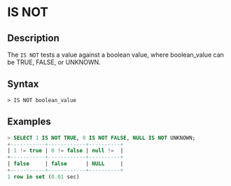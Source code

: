 # **IS NOT**

## **Description**

The `IS NOT` tests a value against a boolean value, where boolean_value can be TRUE, FALSE, or UNKNOWN.

## **Syntax**

```
> IS NOT boolean_value
```

## **Examples**

```sql
> SELECT 1 IS NOT TRUE, 0 IS NOT FALSE, NULL IS NOT UNKNOWN;
+-----------+------------+----------+
| 1 != true | 0 != false | null !=  |
+-----------+------------+----------+
| false     | false      | NULL     |
+-----------+------------+----------+
1 row in set (0.01 sec)
```
